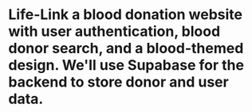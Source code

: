 # Life-Link  a blood donation website with user authentication, blood donor search, and a blood-themed design. We'll use Supabase for the backend to store donor and user data.
